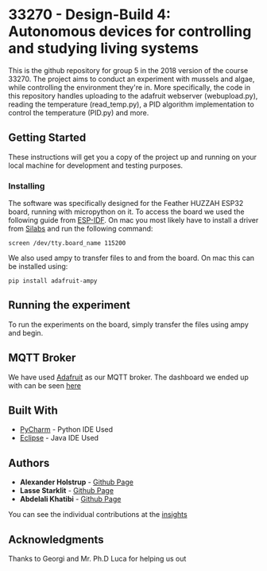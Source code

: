 # 33270 - Design-Build 4: Autonomous devices for controlling and studying living systems 

This is the github repository for group 5 in the 2018 version of the course 33270. The project aims to conduct an experiment with mussels and algae, while controlling the environment they're in. More specifically, the code in this repository handles uploading to the adafruit webserver (webupload.py), reading the temperature (read_temp.py), a PID algorithm implementation to control the temperature (PID.py) and more. 

## Getting Started

These instructions will get you a copy of the project up and running on your local machine for development and testing purposes.

### Installing

The software was specifically designed for the Feather HUZZAH ESP32 board, running with micropython on it. 
To access the board we used the following guide from [ESP-IDF](http://esp-idf.readthedocs.io/en/latest/get-started/establish-serial-connection.html). On mac you most likely have to install a driver from [Silabs](https://www.silabs.com/products/development-tools/software/usb-to-uart-bridge-vcp-drivers) and run the following command:

```
screen /dev/tty.board_name 115200
```

We also used ampy to transfer files to and from the board. On mac this can be installed using: 

```
pip install adafruit-ampy
```

## Running the experiment

To run the experiments on the board, simply transfer the files using ampy and begin. 

## MQTT Broker

We have used [Adafruit](https://io.adafruit.com) as our MQTT broker. The dashboard we ended up with can be seen [here](https://io.adafruit.com/abho/dashboards/design-build-dashboard)

## Built With

* [PyCharm](https://www.jetbrains.com/pycharm/download/#section=mac) - Python IDE Used
* [Eclipse](http://www.eclipse.org/downloads/) - Java IDE Used


## Authors

* **Alexander Holstrup** - [Github Page](https://github.com/Holstrup)
* **Lasse Starklit** - [Github Page](https://github.com/lassestarklit)
* **Abdelali Khatibi** - [Github Page](https://github.com/thecoder2297)


You can see the individual contributions at the [insights](https://github.com/Holstrup/DesignBuild4/graphs/contributors)

## Acknowledgments

Thanks to Georgi and Mr. Ph.D Luca for helping us out

